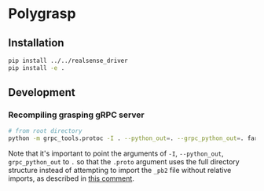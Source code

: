 # Polygrasp

## Installation

```bash
pip install ../../realsense_driver
pip install -e .
```

## Development

### Recompiling grasping gRPC server

```bash
# from root directory
python -m grpc_tools.protoc -I . --python_out=. --grpc_python_out=. farsighted_mpc/grasp_rpc/graspnet_policy.proto
```

Note that it's important to point the arguments of `-I`, `--python_out`, `grpc_python_out` to `.` so that the `.proto` argument uses the full directory structure instead of attempting to import the `_pb2` file without relative imports, as described in [this comment](https://github.com/grpc/grpc/issues/9575#issuecomment-293934506).
